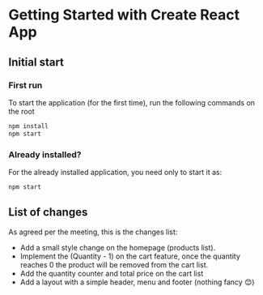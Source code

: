 # Getting Started with Create React App

## Initial start

### First run

To start the application (for the first time), run the following commands on the root

```javascript
npm install
npm start
```

### Already installed?

For the already installed application, you need only to start it as:

```javascript
npm start
```

## List of changes

As agreed per the meeting, this is the changes list:

- Add a small style change on the homepage (products list).
- Implement the (Quantity - 1) on the cart feature, once the quantity reaches 0 the product will be removed from the cart list.
- Add the quantity counter and total price on the cart list
- Add a layout with a simple header, menu and footer (nothing fancy :blush:)
